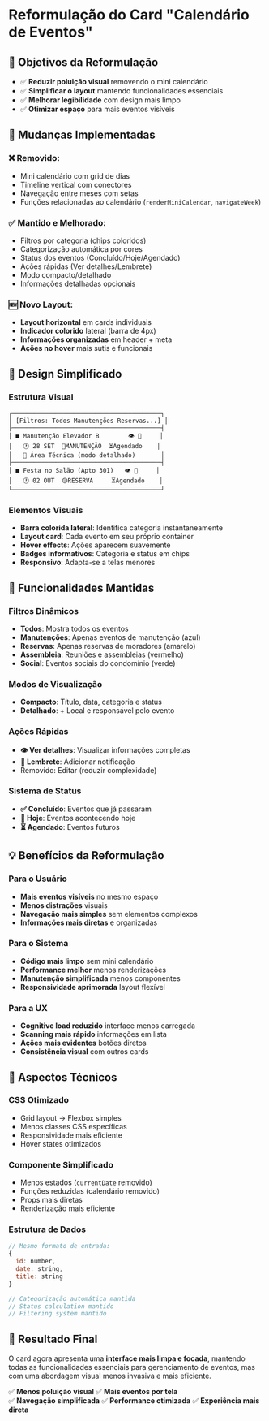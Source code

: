 # Reformulação do Card "Calendário de Eventos"

## 🎯 Objetivos da Reformulação

- ✅ **Reduzir poluição visual** removendo o mini calendário
- ✅ **Simplificar o layout** mantendo funcionalidades essenciais
- ✅ **Melhorar legibilidade** com design mais limpo
- ✅ **Otimizar espaço** para mais eventos visíveis

## 🔄 Mudanças Implementadas

### ❌ **Removido:**
- Mini calendário com grid de dias
- Timeline vertical com conectores
- Navegação entre meses com setas
- Funções relacionadas ao calendário (`renderMiniCalendar`, `navigateWeek`)

### ✅ **Mantido e Melhorado:**
- Filtros por categoria (chips coloridos)
- Categorização automática por cores
- Status dos eventos (Concluído/Hoje/Agendado)
- Ações rápidas (Ver detalhes/Lembrete)
- Modo compacto/detalhado
- Informações detalhadas opcionais

### 🆕 **Novo Layout:**
- **Layout horizontal** em cards individuais
- **Indicador colorido** lateral (barra de 4px)  
- **Informações organizadas** em header + meta
- **Ações no hover** mais sutis e funcionais

## 🎨 Design Simplificado

### Estrutura Visual
```
┌─────────────────────────────────────────┐
│ [Filtros: Todos Manutenções Reservas...] │
├─────────────────────────────────────────┤
│ ■ Manutenção Elevador B        👁️ 🔔     │
│   🕐 28 SET  🔵MANUTENÇÃO  ⏳Agendado    │
│   📍 Área Técnica (modo detalhado)       │
├─────────────────────────────────────────┤
│ ■ Festa no Salão (Apto 301)   👁️ 🔔     │
│   🕐 02 OUT  🟡RESERVA     ⏳Agendado    │
└─────────────────────────────────────────┘
```

### Elementos Visuais
- **Barra colorida lateral**: Identifica categoria instantaneamente
- **Layout card**: Cada evento em seu próprio container
- **Hover effects**: Ações aparecem suavemente
- **Badges informativos**: Categoria e status em chips
- **Responsivo**: Adapta-se a telas menores

## 📱 Funcionalidades Mantidas

### Filtros Dinâmicos
- **Todos**: Mostra todos os eventos
- **Manutenções**: Apenas eventos de manutenção (azul)
- **Reservas**: Apenas reservas de moradores (amarelo)
- **Assembleia**: Reuniões e assembleias (vermelho)
- **Social**: Eventos sociais do condomínio (verde)

### Modos de Visualização
- **Compacto**: Título, data, categoria e status
- **Detalhado**: + Local e responsável pelo evento

### Ações Rápidas
- **👁️ Ver detalhes**: Visualizar informações completas
- **🔔 Lembrete**: Adicionar notificação
- Removido: Editar (reduzir complexidade)

### Sistema de Status
- **✅ Concluído**: Eventos que já passaram
- **🔄 Hoje**: Eventos acontecendo hoje
- **⏳ Agendado**: Eventos futuros

## 💡 Benefícios da Reformulação

### Para o Usuário
- **Mais eventos visíveis** no mesmo espaço
- **Menos distrações** visuais
- **Navegação mais simples** sem elementos complexos
- **Informações mais diretas** e organizadas

### Para o Sistema
- **Código mais limpo** sem mini calendário
- **Performance melhor** menos renderizações
- **Manutenção simplificada** menos componentes
- **Responsividade aprimorada** layout flexível

### Para a UX
- **Cognitive load reduzido** interface menos carregada
- **Scanning mais rápido** informações em lista
- **Ações mais evidentes** botões diretos
- **Consistência visual** com outros cards

## 🔧 Aspectos Técnicos

### CSS Otimizado
- Grid layout → Flexbox simples
- Menos classes CSS específicas
- Responsividade mais eficiente
- Hover states otimizados

### Componente Simplificado
- Menos estados (`currentDate` removido)
- Funções reduzidas (calendário removido)
- Props mais diretas
- Renderização mais eficiente

### Estrutura de Dados
```javascript
// Mesmo formato de entrada:
{
  id: number,
  date: string,
  title: string
}

// Categorização automática mantida
// Status calculation mantido
// Filtering system mantido
```

## 🎯 Resultado Final

O card agora apresenta uma **interface mais limpa e focada**, mantendo todas as funcionalidades essenciais para gerenciamento de eventos, mas com uma abordagem visual menos invasiva e mais eficiente.

✅ **Menos poluição visual**
✅ **Mais eventos por tela**  
✅ **Navegação simplificada**
✅ **Performance otimizada**
✅ **Experiência mais direta**
